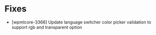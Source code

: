 # Fixes
* [wpmlcore-3366] Update language switcher color picker validation to support rgb and transparent option